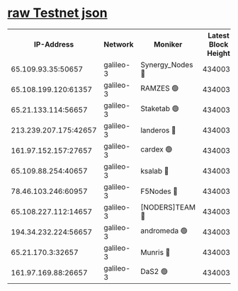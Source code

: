 [raw Testnet json](https://rpc-check.androt.stavr.tech/androt/rpcandrot_result.json)
=

<table><tr><th>IP-Address</th><th>Network</th><th>Moniker</th><th>Latest Block Height</th><th>Earliest Block Height</th><th>Catching Up</th><th>Tx Index</th><th>Voting Power</th><th>Scan Time</th></tr><tr><td>65.109.93.35:50657</td><td>galileo-3</td><td>Synergy_Nodes 🔴</td><td>4340037</td><td>0</td><td>False</td><td>on</td><td>960604</td><td>2023-12-23T01:17:07.405032004UTC</td></tr><tr><td>65.108.199.120:61357</td><td>galileo-3</td><td>RAMZES 🟢</td><td>4340034</td><td>1</td><td>False</td><td>on</td><td>0</td><td>2023-12-23T01:16:54.027295531UTC</td></tr><tr><td>65.21.133.114:56657</td><td>galileo-3</td><td>Staketab 🟢</td><td>4340037</td><td>90001</td><td>False</td><td>on</td><td>0</td><td>2023-12-23T01:17:08.380457634UTC</td></tr><tr><td>213.239.207.175:42657</td><td>galileo-3</td><td>landeros 🔴</td><td>4340032</td><td>2642001</td><td>False</td><td>on</td><td>72</td><td>2023-12-23T01:16:41.782450013UTC</td></tr><tr><td>161.97.152.157:27657</td><td>galileo-3</td><td>cardex 🟢</td><td>4340037</td><td>2945323</td><td>False</td><td>on</td><td>0</td><td>2023-12-23T01:17:07.802601119UTC</td></tr><tr><td>65.109.88.254:40657</td><td>galileo-3</td><td>ksalab 🔴</td><td>4340034</td><td>3000356</td><td>False</td><td>on</td><td>31614</td><td>2023-12-23T01:16:49.625374405UTC</td></tr><tr><td>78.46.103.246:60957</td><td>galileo-3</td><td>F5Nodes 🔴</td><td>4340037</td><td>3057001</td><td>False</td><td>off</td><td>24</td><td>2023-12-23T01:17:08.040795564UTC</td></tr><tr><td>65.108.227.112:14657</td><td>galileo-3</td><td>[NODERS]TEAM 🔴</td><td>4340032</td><td>3176323</td><td>False</td><td>on</td><td>959621</td><td>2023-12-23T01:16:42.236454613UTC</td></tr><tr><td>194.34.232.224:56657</td><td>galileo-3</td><td>andromeda 🟢</td><td>4340034</td><td>4240034</td><td>False</td><td>off</td><td>0</td><td>2023-12-23T01:16:48.807686638UTC</td></tr><tr><td>65.21.170.3:32657</td><td>galileo-3</td><td>Munris 🔴</td><td>4340035</td><td>4240035</td><td>False</td><td>off</td><td>414</td><td>2023-12-23T01:16:58.772175790UTC</td></tr><tr><td>161.97.169.88:26657</td><td>galileo-3</td><td>DaS2 🟢</td><td>4340034</td><td>4326001</td><td>False</td><td>on</td><td>0</td><td>2023-12-23T01:16:49.239953281UTC</td></tr></table>
